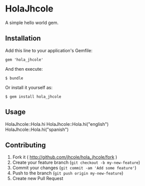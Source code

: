 # HolaJhcole

A simple hello world gem.

## Installation

Add this line to your application's Gemfile:

    gem 'hola_jhcole'

And then execute:

    $ bundle

Or install it yourself as:

    $ gem install hola_jhcole

## Usage

HolaJhcole::Hola.hi
HolaJhcole::Hola.hi("english")
HolaJhcole::Hola.hi("spanish")

## Contributing

1. Fork it ( http://github.com/jhcole/hola_jhcole/fork )
2. Create your feature branch (`git checkout -b my-new-feature`)
3. Commit your changes (`git commit -am 'Add some feature'`)
4. Push to the branch (`git push origin my-new-feature`)
5. Create new Pull Request
